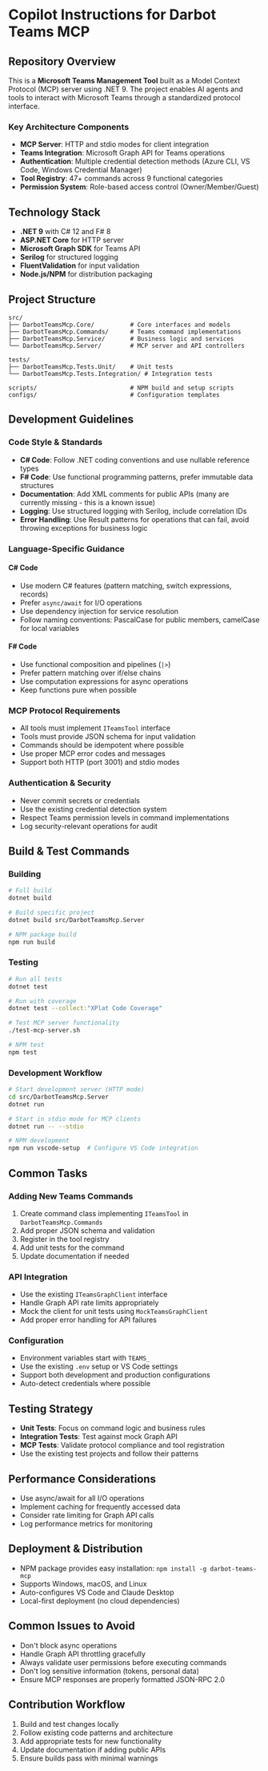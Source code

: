 # Copilot Instructions for Darbot Teams MCP

## Repository Overview

This is a **Microsoft Teams Management Tool** built as a Model Context Protocol (MCP) server using .NET 9. The project enables AI agents and tools to interact with Microsoft Teams through a standardized protocol interface.

### Key Architecture Components
- **MCP Server**: HTTP and stdio modes for client integration
- **Teams Integration**: Microsoft Graph API for Teams operations  
- **Authentication**: Multiple credential detection methods (Azure CLI, VS Code, Windows Credential Manager)
- **Tool Registry**: 47+ commands across 9 functional categories
- **Permission System**: Role-based access control (Owner/Member/Guest)

## Technology Stack
- **.NET 9** with C# 12 and F# 8
- **ASP.NET Core** for HTTP server
- **Microsoft Graph SDK** for Teams API
- **Serilog** for structured logging
- **FluentValidation** for input validation
- **Node.js/NPM** for distribution packaging

## Project Structure
```
src/
├── DarbotTeamsMcp.Core/          # Core interfaces and models
├── DarbotTeamsMcp.Commands/      # Teams command implementations
├── DarbotTeamsMcp.Service/       # Business logic and services
└── DarbotTeamsMcp.Server/        # MCP server and API controllers

tests/
├── DarbotTeamsMcp.Tests.Unit/    # Unit tests
└── DarbotTeamsMcp.Tests.Integration/ # Integration tests

scripts/                          # NPM build and setup scripts
configs/                          # Configuration templates
```

## Development Guidelines

### Code Style & Standards
- **C# Code**: Follow .NET coding conventions and use nullable reference types
- **F# Code**: Use functional programming patterns, prefer immutable data structures
- **Documentation**: Add XML comments for public APIs (many are currently missing - this is a known issue)
- **Logging**: Use structured logging with Serilog, include correlation IDs
- **Error Handling**: Use Result patterns for operations that can fail, avoid throwing exceptions for business logic

### Language-Specific Guidance

#### C# Code
- Use modern C# features (pattern matching, switch expressions, records)
- Prefer `async/await` for I/O operations
- Use dependency injection for service resolution
- Follow naming conventions: PascalCase for public members, camelCase for local variables

#### F# Code
- Use functional composition and pipelines (`|>`)
- Prefer pattern matching over if/else chains
- Use computation expressions for async operations
- Keep functions pure when possible

### MCP Protocol Requirements
- All tools must implement `ITeamsTool` interface
- Tools must provide JSON schema for input validation
- Commands should be idempotent where possible
- Use proper MCP error codes and messages
- Support both HTTP (port 3001) and stdio modes

### Authentication & Security
- Never commit secrets or credentials
- Use the existing credential detection system
- Respect Teams permission levels in command implementations
- Log security-relevant operations for audit

## Build & Test Commands

### Building
```bash
# Full build
dotnet build

# Build specific project
dotnet build src/DarbotTeamsMcp.Server

# NPM package build
npm run build
```

### Testing
```bash
# Run all tests
dotnet test

# Run with coverage
dotnet test --collect:"XPlat Code Coverage"

# Test MCP server functionality
./test-mcp-server.sh

# NPM test
npm test
```

### Development Workflow
```bash
# Start development server (HTTP mode)
cd src/DarbotTeamsMcp.Server
dotnet run

# Start in stdio mode for MCP clients
dotnet run -- --stdio

# NPM development
npm run vscode-setup  # Configure VS Code integration
```

## Common Tasks

### Adding New Teams Commands
1. Create command class implementing `ITeamsTool` in `DarbotTeamsMcp.Commands`
2. Add proper JSON schema and validation
3. Register in the tool registry
4. Add unit tests for the command
5. Update documentation if needed

### API Integration
- Use the existing `ITeamsGraphClient` interface
- Handle Graph API rate limits appropriately
- Mock the client for unit tests using `MockTeamsGraphClient`
- Add proper error handling for API failures

### Configuration
- Environment variables start with `TEAMS_`
- Use the existing `.env` setup or VS Code settings
- Support both development and production configurations
- Auto-detect credentials where possible

## Testing Strategy
- **Unit Tests**: Focus on command logic and business rules
- **Integration Tests**: Test against mock Graph API
- **MCP Tests**: Validate protocol compliance and tool registration
- Use the existing test projects and follow their patterns

## Performance Considerations
- Use async/await for all I/O operations
- Implement caching for frequently accessed data
- Consider rate limiting for Graph API calls
- Log performance metrics for monitoring

## Deployment & Distribution
- NPM package provides easy installation: `npm install -g darbot-teams-mcp`
- Supports Windows, macOS, and Linux
- Auto-configures VS Code and Claude Desktop
- Local-first deployment (no cloud dependencies)

## Common Issues to Avoid
- Don't block async operations
- Handle Graph API throttling gracefully
- Always validate user permissions before executing commands
- Don't log sensitive information (tokens, personal data)
- Ensure MCP responses are properly formatted JSON-RPC 2.0

## Contribution Workflow
1. Build and test changes locally
2. Follow existing code patterns and architecture
3. Add appropriate tests for new functionality
4. Update documentation if adding public APIs
5. Ensure builds pass with minimal warnings